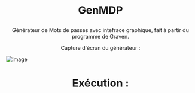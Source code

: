 # <p align="center">GenMDP</p>

<p align="center">Générateur de Mots de passes avec intefrace graphique, fait à partir du programme de Graven.</p>
<p align="center">Capture d'écran du générateur : </p>

![image](https://github.com/user-attachments/assets/acb6b0bf-eacc-4f3d-98ad-0b20325e03b0)

# <p align="center">Exécution :</p>
